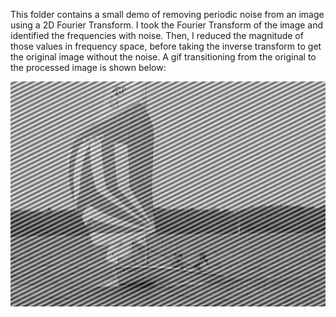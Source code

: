 This folder contains a small demo of removing periodic noise from an image using a 2D Fourier Transform. 
I took the Fourier Transform of the image and identified the frequencies with noise. Then, I reduced the magnitude of those values in frequency space, before taking the inverse transform to get the original image without the noise.
A gif transitioning from the original to the processed image is shown below:

![](noise_remover_fft.gif)
